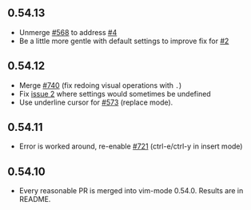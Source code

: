 ## 0.54.13

* Unmerge [#568](https://github.com/atom/vim-mode/pull/568) to address [#4](https://github.com/bronson/vim-mode-next/issues/4)
* Be a little more gentle with default settings to improve fix for [#2](https://github.com/bronson/vim-mode-next/issues/2)

## 0.54.12

* Merge [#740](https://github.com/atom/vim-mode/pull/740) (fix redoing visual operations with `.`)
* Fix [issue 2](https://github.com/bronson/vim-mode-next/issues/2) where settings would sometimes be undefined
* Use underline cursor for [#573](https://github.com/atom/vim-mode/pull/573) (replace mode).

## 0.54.11

* Error is worked around, re-enable [#721](https://github.com/atom/vim-mode/pull/721) (ctrl-e/ctrl-y in insert mode)

## 0.54.10

* Every reasonable PR is merged into vim-mode 0.54.0.  Results are in README.
